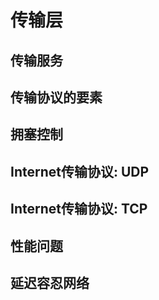 # 传输层

## 传输服务

## 传输协议的要素

## 拥塞控制

## Internet传输协议: UDP

## Internet传输协议: TCP

## 性能问题

## 延迟容忍网络


